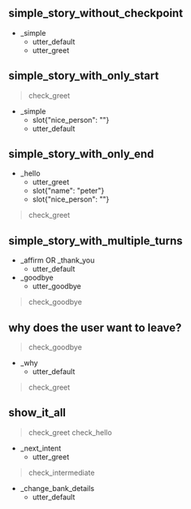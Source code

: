 ## simple_story_without_checkpoint
* _simple                       <!-- user utterance in _intent[entities] format -->
    - utter_default
    - utter_greet

## simple_story_with_only_start
> check_greet                   <!-- checkpoints at the start define entry points -->
* _simple
    - slot{"nice_person": ""}
    - utter_default

## simple_story_with_only_end
* _hello
    - utter_greet
    - slot{"name": "peter"}
    - slot{"nice_person": ""}
> check_greet                   <!-- checkpoint defining the end of this turn -->

## simple_story_with_multiple_turns
* _affirm OR _thank_you
    - utter_default
* _goodbye
    - utter_goodbye
> check_goodbye        

## why does the user want to leave?
> check_goodbye
* _why
    - utter_default
> check_greet

## show_it_all
> check_greet
> check_hello                   <!-- allows multiple entry points -->

* _next_intent            
    - utter_greet              <!-- actions taken by the bot -->
    
> check_intermediate            <!-- allows intermediate checkpoints -->

* _change_bank_details
    - utter_default            <!-- allows to end without checkpoints -->
